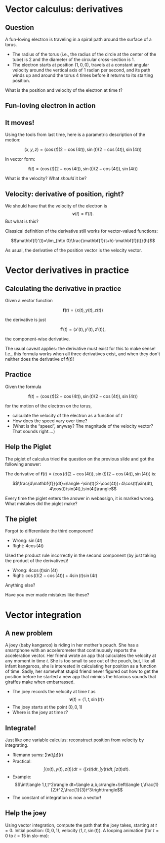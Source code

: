 Vector calculus: derivatives
============================

Question
--------

A fun-loving electron is traveling in a spiral path around the surface
of a torus.

-   The radius of the torus (i.e., the radius of the circle at the
    center of the tube) is $2$ and the diameter of the circular
    cross-section is $1$.
-   The electron starts at position $(1,0,0)$, travels at a constant
    angular velocity around the vertical axis of $1$ radian per
    second, and its path winds up and around the torus $4$ times
    before it returns to its starting position.

What is the position and velocity of the electron at time $t$?

Fun-loving electron in action
-----------------------------
<div id="torus"></div>
<script type="text/javascript">
//<![CDATA[
(function(){
    var scene = new MathScene("torus");
    scene.camera.position.set(0, 1, 10);
    var torusgeo = new THREE.TorusGeometry(2, 1, 64, 48);

    var torus = new THREE.Mesh(torusgeo, new THREE.MeshPhongMaterial({
        ambient: 0x555555,
        color: 0xee0000,
        emmissive: 0x00eeee,
        specular: 0x123456,
        shininess: 5,
        opacity: 0.7,
        transparent: true,
        side: THREE.DoubleSide
    }));

    scene.scene.add(torus);

    var electron = new THREE.Mesh(new THREE.SphereGeometry(0.1), new THREE.MeshLambertMaterial({
        ambient: 0x555555,
        color: 0xffff00,
        reflectivity: 100,
        side: THREE.DoubleSide
    }));

    scene.scene.add(electron);

    electron.position.set(1, 0, 0);

    scene.calc = function(t) {
        t = t / 1000;
        electron.position.set(Math.cos(t) * (2 - Math.cos(4 * t)), Math.sin(t) * (2 - Math.cos(4 * t)), Math.sin(4 * t));
        // console.log(scene);
    };

    scene.render();
}());
//]]>
</script>


It moves!
---------

Using the tools from last time, here is a parametric description of the
motion:

$$(x,y,z)=(\cos(t)(2-\cos(4t)),\sin(t)(2-\cos(4t)),\sin(4t))$$

In vector form:

$$\mathbf{f}(t)=\langle
\cos(t)(2-\cos(4t)),\sin(t)(2-\cos(4t)),\sin(4t)\rangle$$

What is the velocity? What *should* it be?

Velocity: derivative of position, right?
----------------------------------------

We should have that the velocity of the electron is $$\mathbf{v}(t)=\mathbf{f}'(t).$$ But what is this?

Classical definition of the derivative still works for vector-valued
functions:

$$\mathbf{f}'(t)=\lim_{h\to 0}\frac{\mathbf{f}(t+h)-\mathbf{f}(t)}{h}$$

As usual, the derivative of the position vector is the velocity vector.

Vector derivatives in practice
==============================

Calculating the derivative in practice
--------------------------------------

Given a vector function

$$\mathbf{f}(t)=\langle x(t),y(t),z(t)\rangle$$

the derivative is just

$$\mathbf{f}'(t)=\langle x'(t),y'(t),z'(t)\rangle,$$

the component-wise derivative.

The usual caveat applies: the derivative must exist for this to make
sense! I.e., this formula works when all three derivatives exist, and
when they don't neither does the derivative of $\mathbf{f}(t)$!

Practice
--------

Given the formula

$$\mathbf{f}(t)=\langle
\cos(t)(2-\cos(4t)),\sin(t)(2-\cos(4t)),\sin(4t)\rangle$$

for the motion of the electron on the torus,

-   calculate the velocity of the electron as a function of $t$
-   How does the speed vary over time?
-   (What is the “speed”, anyway? The magnitude of the velocity vector?
    That sounds right....)

Help the Piglet
---------------

The piglet of calculus tried the question on the previous slide and got
the following answer:

The derivative of $\mathbf{f}(t)=\langle
\cos(t)(2-\cos(4t)),\sin(t)(2-\cos(4t)),\sin(4t)\rangle$ is:

$$\frac{d\mathbf{f}}{dt}=\langle
-\sin(t)(2-\cos(4t))+4\cos(t)\sin(4t),
4\cos(t)\sin(4t),\sin(4t)\rangle$$

Every time the piglet enters the answer in webassign, it is marked
wrong. What mistakes did the piglet make?

The piglet
----------

Forgot to differentiate the third component!

-   Wrong: $\sin(4t)$
-   Right: $4\cos(4t)$

Used the product rule incorrectly in the second component (by just
taking the product of the derivatives)!

-   Wrong: $4\cos(t)\sin(4t)$
-   Right: $\cos(t)(2-\cos(4t))+4\sin(t)\sin(4t)$

Anything else?

Have you ever made mistakes like these?

Vector integration
==================

A new problem
-------------

A joey (baby kangaroo) is riding in her mother's pouch. She has a
smartphone with an accelerometer that continuously reports the
acceleration vector. Her friend wrote an app that calculates the
velocity at any moment in time $t$. She is too small to see out of the
pouch, but, like all infant kangaroos, she is interested in calculating
her position as a function of time. Sadly, her somewhat stupid friend
never figured out how to get the position before he started a new app
that mimics the hilarious sounds that giraffes make when embarrassed.

-   The joey records the velocity at time $t$ as $$\mathbf{v}(t)=\langle 1,t,\sin(t)\rangle$$
-   The joey starts at the point $(0,0,1)$
-   Where is the joey at time $t$?

Integrate!
----------

Just like one variable calculus: reconstruct position from velocity by
integrating.

-   Riemann sums: $\sum\mathbf{v}(t_i)\Delta(t)$
-   Practical: $$\int\langle x(t),y(t),z(t)\rangle
    dt=\left\langle\int x(t)dt,\int y(t)dt,\int
    z(t)dt\right\rangle.$$
-   Example: $$\int\langle 1,t,t^2\rangle dt=\langle
    a,b,c\rangle+\left\langle
    t,\frac{1}{2}t^2,\frac{1}{3}t^3\right\rangle$$
-   The constant of integration is now a vector!

Help the joey
-------------

Using vector integration, compute the path that the joey takes, starting
at $t=0$. Initial position: $(0,0,1)$, velocity $\langle
1,t,\sin(t)\rangle$. A looping animation (for $t=0$ to $t=15$ in
slo-mo):

<div id="joeycontainer">
<script type="text/javascript">
//<![CDATA[
  var joey = new MathScene("joeycontainer");
  joey.camera.position.set(22, 20, 15);
  joey.cameraControls.target.set(3, 0, 3);
  joey.renderer.shadowMapEnabled = true;
  joey.renderer.shadowMapSoft = true;
  joey.renderer.shadowCameraNear = 3;
  joey.renderer.shadowCameraFar = joey.camera.far;
  joey.renderer.shadowCameraFov = 50;
  joey.renderer.shadowMapBias = 0.0039;
  joey.renderer.shadowMapDarkness = 1.0;
  joey.renderer.shadowMapWidth = 1024;
  joey.renderer.shadowMapHeight = 1024;
  joey.pointLight.intensity = 0;
  joey.spot = new THREE.SpotLight(0xffffff, 0.7);
  joey.spot.position.set(40, 40, 40);
  joey.spot.castShadow = true;
  joey.spot.shadowDarkness = 1.0;
  joey.spot.shadowCameraFov = 50;
  joey.scene.add(joey.spot);
  joey.joey = new THREE.Mesh(new THREE.SphereGeometry(0.6), new THREE.MeshLambertMaterial({
    color: 0xff0000,
    ambient: 0x333333
  }));
  joey.joey.castShadow = true;
  joey.joey.receiveShadow = true;
  joey.scene.add(joey.joey);
  joey.joey.position.set(0, 0, 1);
  joey.joeylet = new THREE.Mesh(new THREE.SphereGeometry(0.3), new THREE.MeshLambertMaterial({
    color: 0xffff00,
    ambient: 0x123456
  }));
  joey.joeylet.castShadow = true;
  joey.joeylet.receiveShadow = true;
  joey.scene.add(joey.joeylet);
  joey.joeylet.position.set(0, 0, 1);
  joey.ground = new THREE.Mesh(new THREE.CubeGeometry(30, 40, 0.1), new THREE.MeshLambertMaterial({
    color: 0xc2b5ab,
    ambient: 0x555555,
    side: THREE.DoubleSide
  }));
  joey.ground.rotation.set(3 * Math.PI / 2, 0, 0);
  joey.ground.position.set(0, 0, 0);
  joey.ground.castShadow = true;
  joey.ground.receiveShadow = true;
  joey.scene.add(joey.ground);
  joey.x = function(t) {
    return 0.05 * t ^ 2;
  };
  joey.y = function(t) {
    return 2 - Math.cos(t);
  };
  joey.z = function(t) {
    return t;
  };

  joey.calc = function(t) {
    t = t / 300 % 15;
    joey.joey.position.set(joey.x(t), joey.y(t), joey.z(t));
    return joey.joeylet.position.set(joey.x(t - 0.5), joey.y(t - 0.5), joey.z(t - 0.5));
  };
//]]>
</script>
</div>
